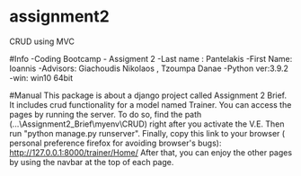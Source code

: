 # assignment2
CRUD using MVC

#Info
-Coding Bootcamp - Assigment 2 
-Last name : Pantelakis
-First Name: Ioannis
-Advisors: Giachoudis Nikolaos , Tzoumpa Danae 
-Python ver:3.9.2
-win: win10 64bit

#Manual
This package is about a django project called Assignment 2 Brief. It includes crud functionality for a model named Trainer.
You can access the pages by running the server. To do so, find the path (...\Assignment2_Brief\myenv\CRUD) right after you activate the V.E.
Then run "python manage.py runserver". Finally, copy this link to your browser ( personal preference firefox for avoiding browser's bugs):
 http://127.0.0.1:8000/trainer/Home/
After that, you can enjoy the other pages by using the navbar at the top of each page.
